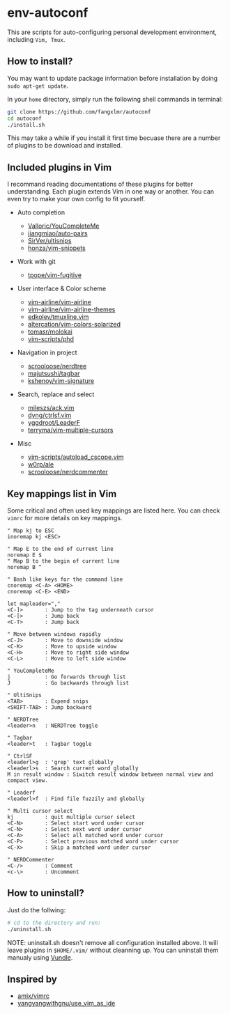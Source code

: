 # env-autoconf

This are scripts for auto-configuring personal development environment,
including `Vim, Tmux`.


## How to install?

You may want to update package information before installation by doing
`sudo apt-get update`.

In your `home` directory, simply run the following shell commands in terminal:
```bash
git clone https://github.com/fangxlmr/autoconf
cd autoconf
./install.sh
```

This may take a while if you install it first time becuase there are a number
of plugins to be download and installed.


## Included plugins in Vim

I recommand reading documentations of these plugins for better understanding.
Each plugin extends Vim in one way or another. You can even try to make your 
own config to fit yourself.

- Auto completion
	* [Valloric/YouCompleteMe](https://github.com/Valloric/YouCompleteMe)
	* [jiangmiao/auto-pairs](https://github.com/jiangmiao/auto-pairs)
	* [SirVer/ultisnips](https://github.com/SirVer/ultisnips)
	* [honza/vim-snippets](https://github.com/honza/vim-snippets)

- Work with git
	* [tpope/vim-fugitive](https://github.com/honza/vim-snippets)

- User interface & Color scheme
	* [vim-airline/vim-airline](https://github.com/vim-airline/vim-airline)
	* [vim-airline/vim-airline-themes](https://github.com/vim-airline/vim-airline-themes)
	* [edkolev/tmuxline.vim](https://github.com/edkolev/tmuxline.vim)
	* [altercation/vim-colors-solarized](https://github.com/altercation/vim-colors-solarized)
	* [tomasr/molokai](https://github.com/tomasr/molokai)
	* [vim-scripts/phd](https://github.com/vim-scripts/phd)

- Navigation in project
	* [scrooloose/nerdtree](https://github.com/scrooloose/nerdtree)
	* [majutsushi/tagbar](https://github.com/majutsushi/tagbar)
	* [kshenoy/vim-signature](https://github.com/kshenoy/vim-signature)

- Search, replace and select
	* [mileszs/ack.vim](https://github.com/mileszs/ack.vim)
	* [dyng/ctrlsf.vim](https://github.com/dyng/ctrlsf.vim)
	* [yggdroot/LeaderF](https://github.com/yggdroot/LeaderF)
	* [terryma/vim-multiple-cursors](https://github.com/terryma/vim-multiple-cursors)

- Misc
	* [vim-scripts/autoload_cscope.vim](https://github.com/vim-scripts/autoload_cscope.vim)
	* [w0rp/ale](https://github.com/w0rp/ale)
	* [scrooloose/nerdcommenter](https://github.com/scrooloose/nerdcommenter)


## Key mappings list in Vim

Some critical and often used key mappings are listed here. You can check
`vimrc` for more details on key mappings.
```
" Map kj to ESC
inoremap kj <ESC>

" Map E to the end of current line
noremap E $
" Map B to the begin of current line
noremap B ^

" Bash like keys for the command line
cnoremap <C-A> <HOME>
cnoremap <C-E> <END>

let mapleader=","
<C-]>       : Jump to the tag underneath cursor
<C-[>       : Jump back
<C-T>       : Jump back

" Move between windows rapidly
<C-J>       : Move to downside window
<C-K>       : Move to upside window
<C-H>       : Move to right side window
<C-L>       : Move to left side window

" YouCompleteMe
j           : Go forwards through list
J           : Go backwards through list

" UltiSnips
<TAB>       : Expend snips
<SHIFT-TAB> : Jump backward

" NERDTree
<leader>n   : NERDTree toggle

" Tagbar
<leader>t   : Tagbar toggle

" CtrlSF
<leaderl>g  : 'grep' text globally
<leaderl>s  : Search current word globally
M in result window : Siwitch result window between normal view and compact view.

" Leaderf
<leaderl>f  : Find file fuzzily and globally

" Multi cursor select
kj          : quit multiple cursor select
<C-N>       : Select start word under cursor
<C-N>       : Select next word under cursor
<C-A>       : Select all matched word under cursor
<C-P>       : Select previous matched word under cursor
<C-X>       : Skip a matched word under cursor

" NERDCommenter
<C-/>       : Comment
<c-\>       : Uncomment
```


## How to uninstall?

Just do the follwing:
```bash
# cd to the directory and run:
./uninstall.sh
```
NOTE: uninstall.sh doesn't remove all configuration installed above. It will
leave plugins in `$HOME/.vim/` without cleanning up.
You can uninstall them manualy using [Vundle](https://github.com/VundleVim/Vundle.vim).


## Inspired by

- [amix/vimrc](https://github.com/amix/vimrc)
- [yangyangwithgnu/use_vim_as_ide](https://github.com/yangyangwithgnu/use_vim_as_ide)
